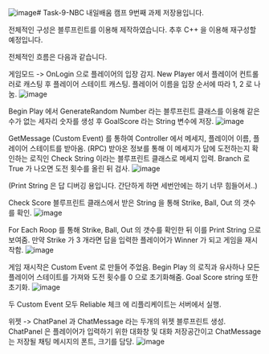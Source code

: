 ![image](https://github.com/user-attachments/assets/3118a7e8-aac7-48e1-9ea4-16c23124f806)# Task-9-NBC
내일배움 캠프 9번째 과제 저장용입니다.

전체적인 구성은 블루프린트를 이용해 제작하였습니다. 추후 C++ 을 이용해 재구성할 예정입니다.

전체적인 흐름은 다음과 같습니다.

게임모드 
-> OnLogin 으로 플레이어의 입장 감지. New Player 에서 플레이어 컨트롤러로 캐스팅 후 플레이어 스테이트 캐스팅. 플레이어 이름을 입장 순서에 따라 1, 2 로 나눔.
![image](https://github.com/user-attachments/assets/bdcb1bbc-32a2-416c-8ba8-037456221206)

Begin Play 에서 GenerateRandom Number 라는 블루프린트 클래스를 이용해 같은 수가 없는 세자리 숫자를 생성 후 GoalScore 라는 String 변수에 저장.
![image](https://github.com/user-attachments/assets/ada122b0-e133-45ce-86f7-bdbc1580d3da)

GetMessage (Custom Event) 를 통하여 Controller 에서 메세지, 플레이어 이름, 플레이어 스테이트를 받아옴. (RPC) 받아온 정보를 통해 이 메세지가 답에 도전하는지 확인하는 로직인 Check String 이라는 블루프린트 클래스로 메세지 입력. Branch 로 True 가 나오면 도전 횟수를 올린 뒤 검사.
![image](https://github.com/user-attachments/assets/98b5a7c3-f5e2-48d3-b9b6-33c75ef9967d)

(Print String 은 답 디버깅 용입니다. 간단하게 하면 세번안에는 하기 너무 힘들어서..)

Check Score 블루프린트 클래스에서 받은 String 을 통해 Strike, Ball, Out 의 갯수를 확인.
![image](https://github.com/user-attachments/assets/8f00016b-2a1b-4cd0-aa3a-7470def9b068)

For Each Roop 를 통해 Strike, Ball, Out 의 갯수를 확인한 뒤 이를 Print String 으로 보여줌. 만약 Strike 가 3 개라면 답을 입력한 플레이어가 Winner 가 되고 게임을 재시작함.
![image](https://github.com/user-attachments/assets/561b3e47-5e53-4e15-9fb6-b1f7b8209072)

게임 재시작은 Custom Event 로 만들어 주었음. Begin Play 의 로직과 유사하나 모든 플레이어 스테이트를 가져와 도전 횟수를 0 으로 초기화해줌. Goal Score string 또한 초기화.
![image](https://github.com/user-attachments/assets/3590cc7a-d61c-4033-bec0-cd7352197cb1)

두 Custom Event 모두 Reliable 체크 에 리플리케이트는 서버에서 실행.

위젯
-> ChatPanel 과 ChatMessage 라는 두개의 위젯 블루프린트 생성. ChatPanel 은 플레이어가 입력하기 위한 대화창 및 대화 저장공간이고 ChatMessage 는 저장될 채팅 메시지의 폰트, 크기를 담당.
![image](https://github.com/user-attachments/assets/0e7bc12b-1498-4b56-be2d-2652a46296ab)
